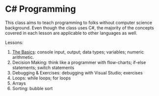 C# Programming
=====

This class aims to teach programming to folks without computer science background. Even though the class uses C#,
the majority of the concepts covered in each lesson are applicable to other languages as well.

Lessons:

1. [The Basics](01-the-basics.md): console input, output; data types; variables; numeric arithmetic.
2. Decision Making: think like a programmer with flow-charts; if-else statements; switch statements
3. Debugging & Exercises: debugging with Visual Studio; exercises
4. Loops: while loops; for loops
5. Arrays
6. Sorting: bubble sort
